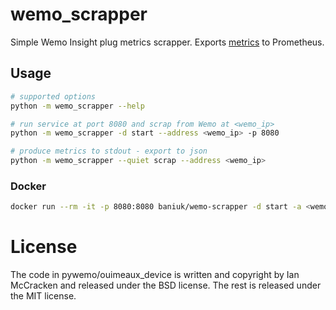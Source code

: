 # wemo_scrapper

Simple Wemo Insight plug metrics scrapper. Exports [metrics](src/wemo_scrapper/datatypes.py) to Prometheus.

## Usage

```bash
# supported options
python -m wemo_scrapper --help

# run service at port 8080 and scrap from Wemo at <wemo_ip>
python -m wemo_scrapper -d start --address <wemo_ip> -p 8080

# produce metrics to stdout - export to json
python -m wemo_scrapper --quiet scrap --address <wemo_ip>
```

### Docker

```bash
docker run --rm -it -p 8080:8080 baniuk/wemo-scrapper -d start -a <wemo_ip>
```

# License
The code in pywemo/ouimeaux_device is written and copyright by Ian McCracken and released under the BSD license. The rest is released under the MIT license.
